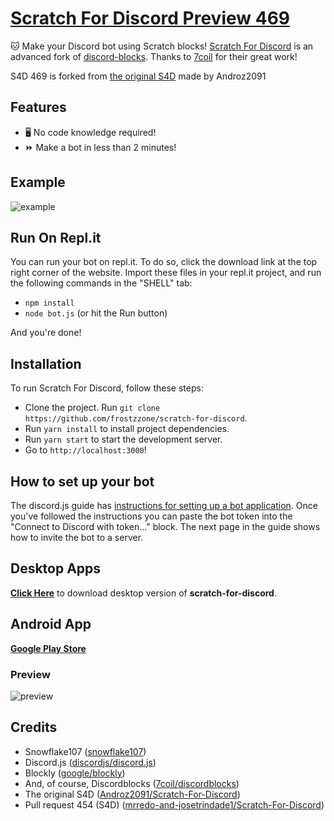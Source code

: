 # [Scratch For Discord Preview 469](https://scratch-for-discord.com)

🐱 Make your Discord bot using Scratch blocks! [Scratch For Discord](https://scratch-for-discord.com) is an advanced fork of [discord-blocks](https://discordblocks.leondrolio.com/). Thanks to [7coil](https://github.com/7coil) for their great work!

S4D 469 is forked from [the original S4D](https://scratch-for-discord.netlify.app) made by Androz2091
## Features

* 🖥️ No code knowledge required!  
* ⏩ Make a bot in less than 2 minutes!  

## Example 

![example](./examples/example2.png)

## Run On Repl.it

You can run your bot on repl.it. To do so, click the download link at the top right corner of the website. Import these files in your repl.it project, and run the following commands in the "SHELL" tab:
- `npm install`
- `node bot.js` (or hit the Run button)

And you're done!

## Installation

To run Scratch For Discord, follow these steps:

* Clone the project. Run `git clone https://github.com/frostzzone/scratch-for-discord`.
* Run `yarn install` to install project dependencies.
* Run `yarn start` to start the development server.
* Go to `http://localhost:3000`!

## How to set up your bot

The discord.js guide has [instructions for setting up a bot application](https://discordjs.guide/preparations/setting-up-a-bot-application.html#creating-your-bot). Once you've followed the instructions you can paste the bot token into the "Connect to Discord with token..." block. The next page in the guide shows how to invite the bot to a server.

## Desktop Apps
**[Click Here](https://androz2091.github.io/scratch-for-discord/download/index.html)** to download desktop version of **scratch-for-discord**.

## Android App
**[Google Play Store](https://play.google.com/store/apps/details?id=com.snowflakestudio.scratchfordiscord)**

### Preview
![preview](./examples/preview.png)

## Credits

* Snowflake107 ([snowflake107](https://github.com/Snowflake107))
* Discord.js ([discordjs/discord.js](https://github.com/discordjs/discord.js))
* Blockly ([google/blockly](https://github.com/google/blockly))
* And, of course, Discordblocks ([7coil/discordblocks](https://github.com/7coil/discord-blocks))
* The original S4D ([Androz2091/Scratch-For-Discord](https://github.com/Androz2091/scratch-for-discord/))
* Pull request 454 (S4D) ([mrredo-and-josetrindade1/Scratch-For-Discord](https://github.com/mrredo-and-josetrindade1/scratch-for-discord))
